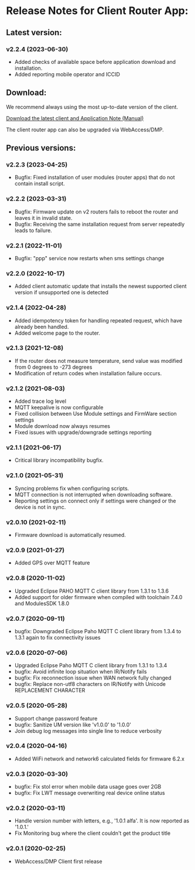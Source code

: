 # Release Notes for Client Router App: 

## Latest version:

### v2.2.4 (2023-06-30)
* Added checks of available space before application download and installation.
* Added reporting mobile operator and ICCID

## Download:

We recommend always using the most up-to-date version of the client.

[Download the latest client and Application Note (Manual)](https://icr.advantech.cz/products/software/user-modules#webaccessdmp-client)

The client router app can also be upgraded via WebAccess/DMP.


## Previous versions:

### v2.2.3 (2023-04-25)
* Bugfix: Fixed installation of user modules (router apps) that do not contain install script.

### v2.2.2 (2023-03-31)
* Bugfix: Firmware update on v2 routers fails to reboot the router and leaves it in invalid state.
* Bugfix: Receiving the same installation request from server repeatedly leads to failure. 

### v2.2.1 (2022-11-01)
* Bugfix: "ppp" service now restarts when sms settings change

### v2.2.0 (2022-10-17)
* Added client automatic update that installs the newest supported client version if unsupported one is detected

### v2.1.4 (2022-04-28)
* Added idempotency token for handling repeated request, which have already been handled.
* Added welcome page to the router.

### v2.1.3 (2021-12-08)
* If the router does not measure temperature, send value was modified from 0 degrees to -273 degrees
* Modification of return codes when installation failure occurs.

### v2.1.2 (2021-08-03)
* Added trace log level
* MQTT keepalive is now configurable
* Fixed collision between Use Module settings and FirmWare section settings
* Module download now always resumes
* Fixed issues with upgrade/downgrade settings reporting

### v2.1.1 (2021-06-17)
* Critical library incompatibility bugfix.

### v2.1.0 (2021-05-31)
* Syncing problems fix when configuring scripts.
* MQTT connection is not interrupted when downloading software.
* Reporting settings on connect only if settings were changed or the device is not in sync.

### v2.0.10 (2021-02-11)
* Firmware download is automatically resumed.

### v2.0.9 (2021-01-27)
* Added GPS over MQTT feature

### v2.0.8 (2020-11-02)
* Upgraded Eclipse PAHO MQTT C client library from 1.3.1 to 1.3.6
* Added support for older firmware when compiled with toolchain 7.4.0 and ModulesSDK 1.8.0

### v2.0.7 (2020-09-11)
* bugfix: Downgraded Eclipse Paho MQTT C client library from 1.3.4 to 1.3.1 again to fix connectivity issues

### v2.0.6 (2020-07-06)
* Upgraded Eclipse Paho MQTT C client library from 1.3.1 to 1.3.4
* bugfix: Avoid infinite loop situation when IR/Notify fails
* bugfix: Fix reconnection issue when WAN network fully changed
* bugfix: Replace non-utf8 characters on IR/Notify with Unicode REPLACEMENT CHARACTER

### v2.0.5 (2020-05-28)
* Support change password feature
* bugfix: Sanitize UM version like 'v1.0.0' to '1.0.0'
* Join debug log messages into single line to reduce verbosity

### v2.0.4 (2020-04-16)
* Added WiFi network and network6 calculated fields for firmware 6.2.x


### v2.0.3 (2020-03-30)
* bugfix: Fix stol error when mobile data usage goes over 2GB
* bugfix: Fix LWT message overwriting real device online status

### v2.0.2 (2020-03-11)
* Handle version number with letters, e.g., '1.0.1 alfa'. It is now reported as '1.0.1.'
* Fix Monitoring bug where the client couldn't get the product title

### v2.0.1 (2020-02-25)
* WebAccess/DMP Client first release